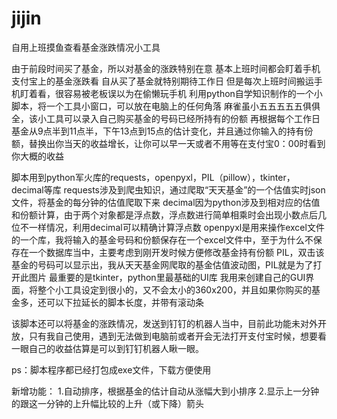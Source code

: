# jijin
自用上班摸鱼查看基金涨跌情况小工具


由于前段时间买了基金，所以对基金的涨跌特别在意
基本上班时间都会盯着手机支付宝上的基金涨跌看
自从买了基金就特别期待工作日
但是每次上班时间搬运手机盯着看，很容易被老板误以为在偷懒玩手机
利用python自学知识制作的一个小脚本，将一个工具小窗口，可以放在电脑上的任何角落
麻雀虽小五五五五五俱俱全，该小工具可以录入自己购买基金的号码已经所持有的份额
再根据每个工作日基金从9点半到11点半，下午13点到15点的估计变化，并且通过你输入的持有份额，替换出你当天的收益增长，让你可以早一天或者不用等在支付宝0：00时看到你大概的收益


脚本用到python军火库的requests，openpyxl，PIL（pillow），tkinter，decimal等库
requests涉及到爬虫知识，通过爬取“天天基金”的一个估值实时json文件，将基金的每分钟的估值爬取下来
decimal因为python涉及到相对应的估值和份额计算，由于两个对象都是浮点数，浮点数进行简单相乘时会出现小数点后几位不一样情况，利用decimal可以精确计算浮点数
openpyxl是用来操作excel文件的一个库，我将输入的基金号码和份额保存在一个excel文件中，至于为什么不保存在一个数据库当中，主要考虑到刚开发时候方便修改基金持有份额
PIL，双击该基金的号码可以显示出，我从天天基金网爬取的基金估值波动图，PIL就是为了打开此图片
最重要的是tkinter，python里最基础的UI库
我用来创建自己的GUI界面，将整个小工具设定到很小的，又不会太小的360x200，并且如果你购买的基金多，还可以下拉延长的脚本长度，并带有滚动条

该脚本还可以将基金的涨跌情况，发送到钉钉的机器人当中，目前此功能未对外开放，只有我自己使用，遇到无法做到电脑前或者开会无法打开支付宝时候，想要看一眼自己的收益估算是可以到钉钉机器人瞅一眼。


ps：脚本程序都已经打包成exe文件，下载方便使用

新增功能：
        1.自动排序，根据基金的估计自动从涨幅大到小排序
        2.显示上一分钟的跟这一分钟的上升幅比较的上升（或下降）箭头

